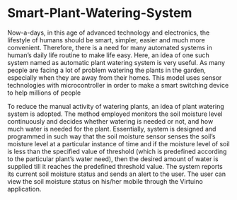 # Smart-Plant-Watering-System

Now-a-days, in this age of advanced technology and electronics, the lifestyle of humans should
be smart, simpler, easier and much more convenient. Therefore, there is a need for many
automated systems in human’s daily life routine to make life easy. Here, an idea of one such
system named as automatic plant watering system is very useful. As many people are facing
a lot of problem watering the plants in the garden, especially when they are away from their
homes. This model uses sensor technologies with microcontroller in order to make a smart
switching device to help millions of people

To reduce the manual activity of watering plants, an idea of plant watering system is adopted.
The method employed monitors the soil moisture level continuously and decides whether watering is needed or not, and how much water is needed for the plant.
Essentially, system is designed and programmed in such way that the soil moisture sensor
senses the soil’s moisture level at a particular instance of time and if the moisture level of soil
is less than the specified value of threshold (which is predefined according to the particular
plant’s water need), then the desired amount of water is supplied till it reaches the predefined
threshold value.
The system reports its current soil moisture status and sends an alert to the user. The user can
view the soil moisture status on his/her mobile through the Virtuino application.
